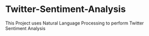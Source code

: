 # Twitter-Sentiment-Analysis
This Project uses Natural Language Processing to perform Twitter Sentiment Analysis
